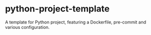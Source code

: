 # python-project-template
A template for Python project, featuring a Dockerfile, pre-commit and various configuration.
